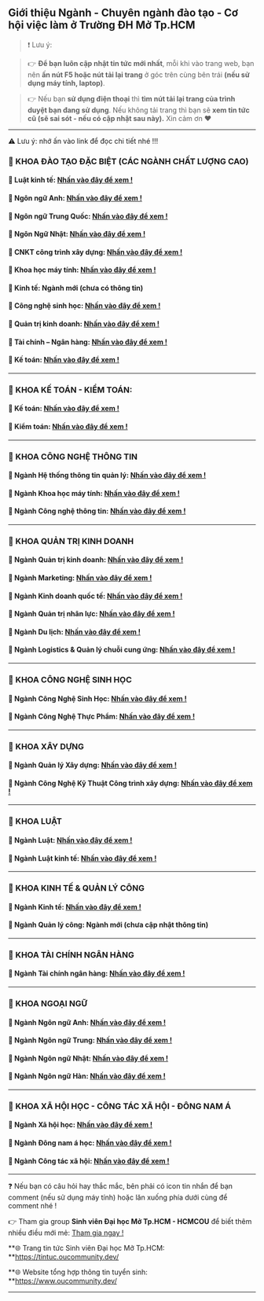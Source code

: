 ## Giới thiệu Ngành - Chuyên ngành đào tạo - Cơ hội việc làm ở Trường ĐH Mở Tp.HCM

> ❗ Lưu ý: 

>👉 **Để bạn luôn cập nhật tin tức mới nhất**, mỗi khi vào trang web, bạn nên **ấn nút F5 hoặc nút tải lại trang** ở góc trên cùng bên trái **(nếu sử dụng máy tính, laptop)**. 

>👉 Nếu bạn **sử dụng điện thoại** thì **tìm nút tải lại trang của trình duyệt bạn đang sử dụng**. Nếu không tải trang thì bạn sẽ **xem tin tức cũ (sẽ sai sót - nếu có cập nhật sau này).** Xin cảm ơn ❤

---

⚠ Lưu ý: nhớ ấn vào link để đọc chi tiết nhé !!!

### 📃 KHOA ĐÀO TẠO ĐẶC BIỆT (CÁC NGÀNH CHẤT LƯỢNG CAO)

#### 📌 Luật kinh tế: [Nhấn vào đây để xem !](https://sotaytuyensinh.oucommunity.dev/gioi-thieu-khoa-nganh-dao-tao/khoa-dao-tao-dac-biet-cac-nganh-clc/nganh-luat-kinh-te-clc)

#### 📌 Ngôn ngữ Anh: [Nhấn vào đây để xem !](https://sotaytuyensinh.oucommunity.dev/gioi-thieu-khoa-nganh-dao-tao/khoa-dao-tao-dac-biet-cac-nganh-clc/nganh-ngon-ngu-anh-clc)

#### 📌 Ngôn ngữ Trung Quốc: [Nhấn vào đây để xem !](https://sotaytuyensinh.oucommunity.dev/gioi-thieu-khoa-nganh-dao-tao/khoa-dao-tao-dac-biet-cac-nganh-clc/nganh-ngon-ngu-trung-clc)

#### 📌 Ngôn Ngữ Nhật: [Nhấn vào đây để xem !](https://sotaytuyensinh.oucommunity.dev/gioi-thieu-khoa-nganh-dao-tao/khoa-dao-tao-dac-biet-cac-nganh-clc/nganh-ngon-ngu-nhat-clc)

#### 📌 CNKT công trình xây dựng: [Nhấn vào đây để xem !](https://sotaytuyensinh.oucommunity.dev/gioi-thieu-khoa-nganh-dao-tao/khoa-dao-tao-dac-biet-cac-nganh-clc/nganh-cnkt-cong-trinh-xay-dung-clc)

#### 📌 Khoa học máy tính: [Nhấn vào đây để xem !](https://sotaytuyensinh.oucommunity.dev/gioi-thieu-khoa-nganh-dao-tao/khoa-dao-tao-dac-biet-cac-nganh-clc/nganh-khoa-hoc-may-tinh-clc)

#### 📌 Kinh tế: Ngành mới (chưa có thông tin)

#### 📌 Công nghệ sinh học: [Nhấn vào đây để xem !](https://sotaytuyensinh.oucommunity.dev/gioi-thieu-khoa-nganh-dao-tao/khoa-dao-tao-dac-biet-cac-nganh-clc/nganh-cong-nghe-sinh-hoc-clc)

#### 📌 Quản trị kinh doanh: [Nhấn vào đây để xem !](https://sotaytuyensinh.oucommunity.dev/gioi-thieu-khoa-nganh-dao-tao/khoa-dao-tao-dac-biet-cac-nganh-clc/nganh-quan-tri-kinh-doanh-clc)

#### 📌 Tài chính – Ngân hàng: [Nhấn vào đây để xem !](https://sotaytuyensinh.oucommunity.dev/gioi-thieu-khoa-nganh-dao-tao/khoa-dao-tao-dac-biet-cac-nganh-clc/nganh-tai-chinh-ngan-hang-clc)

#### 📌 Kế toán: [Nhấn vào đây để xem !](https://sotaytuyensinh.oucommunity.dev/gioi-thieu-khoa-nganh-dao-tao/khoa-dao-tao-dac-biet-cac-nganh-clc/nganh-ke-toan-clc)

-----------------
### 📃 KHOA KẾ TOÁN - KIỂM TOÁN:

#### 📌 Kế toán: [Nhấn vào đây để xem !](https://sotaytuyensinh.oucommunity.dev/gioi-thieu-khoa-nganh-dao-tao/khoa-ke-toan-kiem-toan/nganh-ke-toan)

#### 📌 Kiểm toán: [Nhấn vào đây để xem !](https://sotaytuyensinh.oucommunity.dev/gioi-thieu-khoa-nganh-dao-tao/khoa-ke-toan-kiem-toan/nganh-kiem-toan)

-----------------
### 📃 KHOA CÔNG NGHỆ THÔNG TIN

#### 📌 Ngành Hệ thống thông tin quản lý: [Nhấn vào đây để xem !](https://sotaytuyensinh.oucommunity.dev/gioi-thieu-khoa-nganh-dao-tao/khoa-cong-nghe-thong-tin/nganh-he-thong-thong-tin-quan-ly)

#### 📌 Ngành Khoa học máy tính: [Nhấn vào đây để xem !](https://sotaytuyensinh.oucommunity.dev/gioi-thieu-khoa-nganh-dao-tao/khoa-cong-nghe-thong-tin/nganh-khoa-hoc-may-tinh)

#### 📌 Ngành Công nghệ thông tin: [Nhấn vào đây để xem !](https://sotaytuyensinh.oucommunity.dev/gioi-thieu-khoa-nganh-dao-tao/khoa-cong-nghe-thong-tin/nganh-cong-nghe-thong-tin)

-----------------
### 📃 KHOA QUẢN TRỊ KINH DOANH

#### 📌 Ngành Quản trị kinh doanh: [Nhấn vào đây để xem !](https://sotaytuyensinh.oucommunity.dev/gioi-thieu-khoa-nganh-dao-tao/khoa-quan-tri-kinh-doanh/nganh-quan-tri-kinh-doanh)

#### 📌 Ngành Marketing: [Nhấn vào đây để xem !](https://sotaytuyensinh.oucommunity.dev/gioi-thieu-khoa-nganh-dao-tao/khoa-quan-tri-kinh-doanh/nganh-marketing)

#### 📌 Ngành Kinh doanh quốc tế: [Nhấn vào đây để xem !](https://sotaytuyensinh.oucommunity.dev/gioi-thieu-khoa-nganh-dao-tao/khoa-quan-tri-kinh-doanh/nganh-kinh-doanh-quoc-te)

#### 📌 Ngành Quản trị nhân lực: [Nhấn vào đây để xem !](https://sotaytuyensinh.oucommunity.dev/gioi-thieu-khoa-nganh-dao-tao/khoa-quan-tri-kinh-doanh/nganh-quan-tri-nhan-luc)

#### 📌 Ngành Du lịch: [Nhấn vào đây để xem !](https://sotaytuyensinh.oucommunity.dev/gioi-thieu-khoa-nganh-dao-tao/khoa-quan-tri-kinh-doanh/nganh-du-lich)

#### 📌 Ngành Logistics & Quản lý chuỗi cung ứng: [Nhấn vào đây để xem !](https://sotaytuyensinh.oucommunity.dev/gioi-thieu-khoa-nganh-dao-tao/khoa-quan-tri-kinh-doanh/nganh-logistics-and-quan-ly-chuoi-cung-ung)

-----------------
### 📃 KHOA CÔNG NGHỆ SINH HỌC

#### 📌 Ngành Công Nghệ Sinh Học: [Nhấn vào đây để xem !](https://sotaytuyensinh.oucommunity.dev/gioi-thieu-khoa-nganh-dao-tao/khoa-cong-nghe-sinh-hoc/nganh-cong-nghe-sinh-hoc)

#### 📌 Ngành Công Nghệ Thực Phẩm: [Nhấn vào đây để xem !](https://sotaytuyensinh.oucommunity.dev/gioi-thieu-khoa-nganh-dao-tao/khoa-cong-nghe-sinh-hoc/nganh-cong-nghe-thuc-pham)

-----------------
### 📃 KHOA XÂY DỰNG

#### 📌 Ngành Quản lý Xây dựng: [Nhấn vào đây để xem !](https://sotaytuyensinh.oucommunity.dev/gioi-thieu-khoa-nganh-dao-tao/khoa-xay-dung/nganh-quan-ly-xay-dung)

#### 📌 Ngành Công Nghệ Kỹ Thuật Công trình xây dựng: [Nhấn vào đây để xem !](https://sotaytuyensinh.oucommunity.dev/gioi-thieu-khoa-nganh-dao-tao/khoa-xay-dung/nganh-cong-nghe-ky-thuat-cong-trinh-xay-dung)

-----------------
### 📃 KHOA LUẬT

#### 📌 Ngành Luật: [Nhấn vào đây để xem !](https://sotaytuyensinh.oucommunity.dev/gioi-thieu-khoa-nganh-dao-tao/khoa-luat/nganh-luat)

#### 📌 Ngành Luật kinh tế: [Nhấn vào đây để xem !](https://sotaytuyensinh.oucommunity.dev/gioi-thieu-khoa-nganh-dao-tao/khoa-luat/nganh-luat-kinh-te)

-----------------
### 📃 KHOA KINH TẾ & QUẢN LÝ CÔNG

#### 📌 Ngành Kinh tế: [Nhấn vào đây để xem !](https://sotaytuyensinh.oucommunity.dev/gioi-thieu-khoa-nganh-dao-tao/khoa-kinh-te-and-quan-ly-cong/nganh-kinh-te)

#### 📌 Ngành Quản lý công: Ngành mới (chưa cập nhật thông tin)

-----------------
### 📃 KHOA TÀI CHÍNH NGÂN HÀNG

#### 📌 Ngành Tài chính ngân hàng: [Nhấn vào đây để xem !](https://sotaytuyensinh.oucommunity.dev/gioi-thieu-khoa-nganh-dao-tao/khoa-tai-chinh-ngan-hang/nganh-tai-chinh-ngan-hang)

-----------------
### 📃 KHOA NGOẠI NGỮ

#### 📌 Ngành Ngôn ngữ Anh: [Nhấn vào đây để xem !](https://sotaytuyensinh.oucommunity.dev/gioi-thieu-khoa-nganh-dao-tao/khoa-ngoai-ngu/nganh-ngon-ngu-anh)

#### 📌 Ngành Ngôn ngữ Trung: [Nhấn vào đây để xem !](https://sotaytuyensinh.oucommunity.dev/gioi-thieu-khoa-nganh-dao-tao/khoa-ngoai-ngu/nganh-ngon-ngu-trung)

#### 📌 Ngành Ngôn ngữ Nhật: [Nhấn vào đây để xem !](https://sotaytuyensinh.oucommunity.dev/gioi-thieu-khoa-nganh-dao-tao/khoa-ngoai-ngu/nganh-ngon-ngu-nhat)

#### 📌 Ngành Ngôn ngữ Hàn: [Nhấn vào đây để xem !](https://sotaytuyensinh.oucommunity.dev/gioi-thieu-khoa-nganh-dao-tao/khoa-ngoai-ngu/nganh-ngon-ngu-han)

-----------------
### 📃 KHOA XÃ HỘI HỌC - CÔNG TÁC XÃ HỘI - ĐÔNG NAM Á

#### 📌 Ngành Xã hội học: [Nhấn vào đây để xem !](https://sotaytuyensinh.oucommunity.dev/gioi-thieu-khoa-nganh-dao-tao/khoa-xa-hoi-hoc-cong-tac-xa-hoi-dong-nam-a/nganh-xa-hoi-hoc)

#### 📌 Ngành Đông nam á học: [Nhấn vào đây để xem !](https://sotaytuyensinh.oucommunity.dev/gioi-thieu-khoa-nganh-dao-tao/khoa-xa-hoi-hoc-cong-tac-xa-hoi-dong-nam-a/nganh-dong-nam-a-hoc)

#### 📌 Ngành Công tác xã hội: [Nhấn vào đây để xem !](https://sotaytuyensinh.oucommunity.dev/gioi-thieu-khoa-nganh-dao-tao/khoa-xa-hoi-hoc-cong-tac-xa-hoi-dong-nam-a/nganh-cong-tac-xa-hoi)

---

❓ Nếu bạn có câu hỏi hay thắc mắc, bên phải có icon tin nhắn để bạn comment (nếu sử dụng máy tính) hoặc lăn xuống phía dưới cùng để comment nhé !

👉 Tham gia group **Sinh viên Đại học Mở Tp.HCM - HCMCOU** để biết thêm nhiều điều mới mẻ: [Tham gia ngay !](https://www.facebook.com/groups/oumembers)

**🌐 Trang tin tức Sinh viên Đại học Mở Tp.HCM: **https://tintuc.oucommunity.dev/

**🌐 Website tổng hợp thông tin tuyển sinh: **https://www.oucommunity.dev/

---